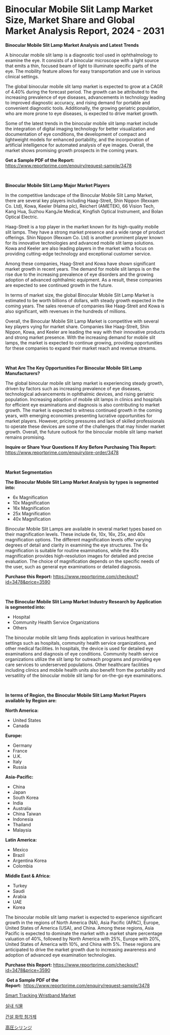 <p><h1>Binocular Mobile Slit Lamp Market Size, Market Share and Global Market Analysis Report, 2024 - 2031</h1></p><p><strong>Binocular Mobile Slit Lamp Market Analysis and Latest Trends</strong></p>
<p><p>A binocular mobile slit lamp is a diagnostic tool used in ophthalmology to examine the eye. It consists of a binocular microscope with a light source that emits a thin, focused beam of light to illuminate specific parts of the eye. The mobility feature allows for easy transportation and use in various clinical settings.</p><p>The global binocular mobile slit lamp market is expected to grow at a CAGR of 4.40% during the forecast period. The growth can be attributed to the increasing prevalence of eye diseases, advancements in technology leading to improved diagnostic accuracy, and rising demand for portable and convenient diagnostic tools. Additionally, the growing geriatric population, who are more prone to eye diseases, is expected to drive market growth.</p><p>Some of the latest trends in the binocular mobile slit lamp market include the integration of digital imaging technology for better visualization and documentation of eye conditions, the development of compact and lightweight models for enhanced portability, and the incorporation of artificial intelligence for automated analysis of eye images. Overall, the market shows promising growth prospects in the coming years.</p></p>
<p><strong>Get a Sample PDF of the Report:&nbsp;</strong> <a href="https://www.reportprime.com/enquiry/request-sample/3478">https://www.reportprime.com/enquiry/request-sample/3478</a></p>
<p>&nbsp;</p>
<p><strong>Binocular Mobile Slit Lamp Major Market Players</strong></p>
<p><p>In the competitive landscape of the Binocular Mobile Slit Lamp Market, there are several key players including Haag-Streit, Shin Nippon (Rexxam Co. Ltd), Kowa, Keeler (Halma plc), Reichert (AMETEK), 66 Vision Tech, Kang Hua, Suzhou KangJie Medical, Kingfish Optical Instrument, and Bolan Optical Electric.</p><p>Haag-Streit is a top player in the market known for its high-quality mobile slit lamps. They have a strong market presence and a wide range of product offerings. Shin Nippon (Rexxam Co. Ltd) is another prominent player known for its innovative technologies and advanced mobile slit lamp solutions. Kowa and Keeler are also leading players in the market with a focus on providing cutting-edge technology and exceptional customer service.</p><p>Among these companies, Haag-Streit and Kowa have shown significant market growth in recent years. The demand for mobile slit lamps is on the rise due to the increasing prevalence of eye disorders and the growing adoption of advanced ophthalmic equipment. As a result, these companies are expected to see continued growth in the future.</p><p>In terms of market size, the global Binocular Mobile Slit Lamp Market is estimated to be worth billions of dollars, with steady growth expected in the coming years. The sales revenue of companies like Haag-Streit and Kowa is also significant, with revenues in the hundreds of millions.</p><p>Overall, the Binocular Mobile Slit Lamp Market is competitive with several key players vying for market share. Companies like Haag-Streit, Shin Nippon, Kowa, and Keeler are leading the way with their innovative products and strong market presence. With the increasing demand for mobile slit lamps, the market is expected to continue growing, providing opportunities for these companies to expand their market reach and revenue streams.</p></p>
<p>&nbsp;</p>
<p><strong>What Are The Key Opportunities For Binocular Mobile Slit Lamp Manufacturers?</strong></p>
<p><p>The global binocular mobile slit lamp market is experiencing steady growth, driven by factors such as increasing prevalence of eye diseases, technological advancements in ophthalmic devices, and rising geriatric population. Increasing adoption of mobile slit lamps in clinics and hospitals for efficient eye examinations and diagnosis is also contributing to market growth. The market is expected to witness continued growth in the coming years, with emerging economies presenting lucrative opportunities for market players. However, pricing pressures and lack of skilled professionals to operate these devices are some of the challenges that may hinder market growth. Overall, the future outlook for the binocular mobile slit lamp market remains promising.</p></p>
<p><strong>Inquire or Share Your Questions If Any Before Purchasing This Report:</strong> <a href="https://www.reportprime.com/enquiry/pre-order/3478">https://www.reportprime.com/enquiry/pre-order/3478</a></p>
<p>&nbsp;</p>
<p><strong>Market Segmentation</strong></p>
<p><strong>The Binocular Mobile Slit Lamp Market Analysis by types is segmented into:</strong></p>
<p><ul><li>6x Magnification</li><li>10x Magnification</li><li>16x Magnification</li><li>25x Magnification</li><li>40x Magnification</li></ul></p>
<p><p>Binocular Mobile Slit Lamps are available in several market types based on their magnification levels. These include 6x, 10x, 16x, 25x, and 40x magnification options. The different magnification levels offer varying degrees of detail and clarity in examining the eye structures. The 6x magnification is suitable for routine examinations, while the 40x magnification provides high-resolution images for detailed and precise evaluation. The choice of magnification depends on the specific needs of the user, such as general eye examinations or detailed diagnosis.</p></p>
<p><strong>Purchase this Report:&nbsp;</strong><a href="https://www.reportprime.com/checkout?id=3478&price=3590">https://www.reportprime.com/checkout?id=3478&price=3590</a></p>
<p>&nbsp;</p>
<p><strong>The Binocular Mobile Slit Lamp Market Industry Research by Application is segmented into:</strong></p>
<p><ul><li>Hospital</li><li>Community Health Service Organizations</li><li>Others</li></ul></p>
<p><p>The binocular mobile slit lamp finds application in various healthcare settings such as hospitals, community health service organizations, and other medical facilities. In hospitals, the device is used for detailed eye examinations and diagnosis of eye conditions. Community health service organizations utilize the slit lamp for outreach programs and providing eye care services to underserved populations. Other healthcare facilities including clinics and mobile health units also benefit from the portability and versatility of the binocular mobile slit lamp for on-the-go eye examinations.</p></p>
<p>&nbsp;</p>
<p><strong>In terms of Region, the Binocular Mobile Slit Lamp Market Players available by Region are:</strong></p>
<p>
    <p> <strong> North America: </strong>
        <ul>
            <li>United States</li>
            <li>Canada</li>
        </ul>
        </p> 
    <p> <strong> Europe: </strong>
        <ul>
            <li>Germany</li>
            <li>France</li>
            <li>U.K.</li>
            <li>Italy</li>
            <li>Russia</li>
        </ul>
        </p> 
    <p> <strong> Asia-Pacific: </strong>
        <ul>
            <li>China</li>
            <li>Japan</li>
            <li>South Korea</li>
            <li>India</li>
            <li>Australia</li>
            <li>China Taiwan</li>
            <li>Indonesia</li>
            <li>Thailand</li>
            <li>Malaysia</li>
        </ul>
        </p> 
    <p> <strong> Latin America: </strong>
        <ul>
            <li>Mexico</li>
            <li>Brazil</li>
            <li>Argentina Korea</li>
            <li>Colombia</li>
        </ul>
        </p> 
    <p> <strong> Middle East & Africa: </strong>
        <ul>
            <li>Turkey</li>
            <li>Saudi</li>
            <li>Arabia</li>
            <li>UAE</li>
            <li>Korea</li>
        </ul>
    </p>
    </p>
<p><p>The binocular mobile slit lamp market is expected to experience significant growth in the regions of North America (NA), Asia Pacific (APAC), Europe, United States of America (USA), and China. Among these regions, Asia Pacific is expected to dominate the market with a market share percentage valuation of 40%, followed by North America with 25%, Europe with 20%, United States of America with 10%, and China with 5%. These regions are anticipated to drive the market growth due to increasing awareness and adoption of advanced eye examination technologies.</p></p>
<p><strong>Purchase this Report: </strong><a href="https://www.reportprime.com/checkout?id=3478&price=3590">https://www.reportprime.com/checkout?id=3478&price=3590</a></p>
<p>&nbsp;<strong>Get a Sample PDF of the Report:&nbsp;&nbsp;</strong><a href="https://www.reportprime.com/enquiry/request-sample/3478">https://www.reportprime.com/enquiry/request-sample/3478</a></p>
<p><strong></strong></p>
<p><p><a href="https://github.com/ChiragRP21/Market-Research-Report-List-4/blob/main/smart-tracking-wristband-market.md">Smart Tracking Wristband Market</a></p><p><a href="https://medium.com/@arthuralety6767836754/%EC%8B%A4%EB%82%B4-%EC%8B%9D%EB%AC%BC-%EC%8B%9C%EC%9E%A5-%EB%B6%84%EC%84%9D-%EA%B8%80%EB%A1%9C%EB%B2%8C-%EC%82%B0%EC%97%85-%EC%A0%84%EB%A7%9D-%EB%B0%8F-%EC%98%88%EC%B8%A1-2024%EB%85%84%EB%B6%80%ED%84%B0-2031%EB%85%84-97d11d673043">실내 식물</a></p><p><a href="https://medium.com/@heisenberg6587768/%EA%B1%B4%EC%84%A4-%ED%99%94%ED%95%99-%EC%B2%A8%EA%B0%80%EC%A0%9C-%EC%8B%9C%EC%9E%A5-%EC%9C%A0%ED%98%95-%EC%9D%91%EC%9A%A9-%EB%B0%8F-%EC%A7%80%EB%A6%AC%EC%97%90-%EB%94%B0%EB%A5%B8-%ED%8F%AC%EA%B4%84%EC%A0%81-%ED%8F%89%EA%B0%80-fa3c8fb2d23c">건설 화학 첨가제</a></p><p><a href="https://github.com/xemfu2379520/Market-Research-Report-List-1/blob/main/958235814384.md">高圧シリンジ</a></p></p>